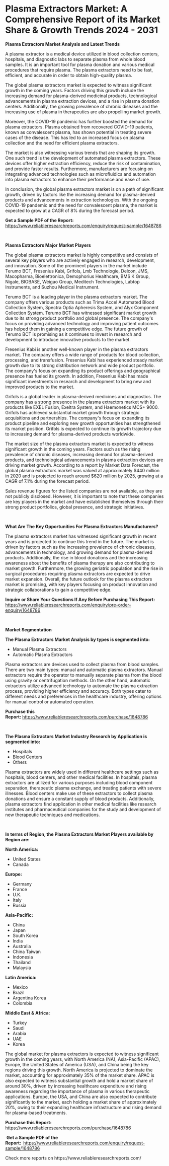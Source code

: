 <p><h1>Plasma Extractors Market: A Comprehensive Report of its Market Share & Growth Trends 2024 - 2031</h1></p><p><strong>Plasma Extractors Market Analysis and Latest Trends</strong></p>
<p><p>A plasma extractor is a medical device utilized in blood collection centers, hospitals, and diagnostic labs to separate plasma from whole blood samples. It is an important tool for plasma donation and various medical procedures that require plasma. The plasma extractors need to be fast, efficient, and accurate in order to obtain high-quality plasma.</p><p>The global plasma extractors market is expected to witness significant growth in the coming years. Factors driving this growth include the increasing demand for plasma-derived medicinal products, technological advancements in plasma extraction devices, and a rise in plasma donation centers. Additionally, the growing prevalence of chronic diseases and the increasing use of plasma in therapeutics are also propelling market growth.</p><p>Moreover, the COVID-19 pandemic has further boosted the demand for plasma extractors. Plasma obtained from recovered COVID-19 patients, known as convalescent plasma, has shown potential in treating severe cases of the disease. This has led to an increased focus on plasma collection and the need for efficient plasma extractors.</p><p>The market is also witnessing various trends that are shaping its growth. One such trend is the development of automated plasma extractors. These devices offer higher extraction efficiency, reduce the risk of contamination, and provide faster results. Furthermore, manufacturers are focusing on integrating advanced technologies such as microfluidics and automation into plasma extractors to enhance their performance and ease of use.</p><p>In conclusion, the global plasma extractors market is on a path of significant growth, driven by factors like the increasing demand for plasma-derived products and advancements in extraction technologies. With the ongoing COVID-19 pandemic and the need for convalescent plasma, the market is expected to grow at a CAGR of 8% during the forecast period.</p></p>
<p><strong>Get a Sample PDF of the Report:&nbsp;</strong> <a href="https://www.reliableresearchreports.com/enquiry/request-sample/1648786">https://www.reliableresearchreports.com/enquiry/request-sample/1648786</a></p>
<p>&nbsp;</p>
<p><strong>Plasma Extractors Major Market Players</strong></p>
<p><p>The global plasma extractors market is highly competitive and consists of several key players who are actively engaged in research, development, and innovation. Some of the prominent players in the market include Terumo BCT, Fresenius Kabi, Grifols, Lmb Technologie, Delcon, JMS, Macopharma, Bioelettronica, Demophorius Healthcare, BMS K Group, Nigale, BIOBASE, Weigao Group, Meditech Technologies, Labtop Instruments, and Suzhou Medical Instrument.</p><p>Terumo BCT is a leading player in the plasma extractors market. The company offers various products such as Trima Accel Automated Blood Collection System, Spectra Optia Apheresis System, and Alyx Component Collection System. Terumo BCT has witnessed significant market growth due to its strong product portfolio and global presence. The company's focus on providing advanced technology and improving patient outcomes has helped them in gaining a competitive edge. The future growth of Terumo BCT is promising as it continues to invest in research and development to introduce innovative products to the market.</p><p>Fresenius Kabi is another well-known player in the plasma extractors market. The company offers a wide range of products for blood collection, processing, and transfusion. Fresenius Kabi has experienced steady market growth due to its strong distribution network and wide product portfolio. The company's focus on expanding its product offerings and geographical presence has fueled its growth. In addition, Fresenius Kabi has made significant investments in research and development to bring new and improved products to the market.</p><p>Grifols is a global leader in plasma-derived medicines and diagnostics. The company has a strong presence in the plasma extractors market with its products like EXEL Fusion, Exeltra System, and Haemonetics MCS+ 9000. Grifols has achieved substantial market growth through strategic acquisitions and partnerships. The company's focus on expanding its product pipeline and exploring new growth opportunities has strengthened its market position. Grifols is expected to continue its growth trajectory due to increasing demand for plasma-derived products worldwide.</p><p>The market size of the plasma extractors market is expected to witness significant growth in the coming years. Factors such as the rising prevalence of chronic diseases, increasing demand for plasma-derived products, and technological advancements in plasma extraction devices are driving market growth. According to a report by Market Data Forecast, the global plasma extractors market was valued at approximately $440 million in 2020 and is projected to reach around $620 million by 2025, growing at a CAGR of 7.1% during the forecast period.</p><p>Sales revenue figures for the listed companies are not available, as they are not publicly disclosed. However, it is important to note that these companies are key players in the market and have established themselves through their strong product portfolios, global presence, and strategic initiatives.</p></p>
<p>&nbsp;</p>
<p><strong>What Are The Key Opportunities For Plasma Extractors Manufacturers?</strong></p>
<p><p>The plasma extractors market has witnessed significant growth in recent years and is projected to continue this trend in the future. The market is driven by factors such as the increasing prevalence of chronic diseases, advancements in technology, and growing demand for plasma-derived products. Additionally, the rise in blood donations and the increasing awareness about the benefits of plasma therapy are also contributing to market growth. Furthermore, the growing geriatric population and the rise in surgical procedures requiring plasma extractors are expected to drive market expansion. Overall, the future outlook for the plasma extractors market is promising, with key players focusing on product innovation and strategic collaborations to gain a competitive edge.</p></p>
<p><strong>Inquire or Share Your Questions If Any Before Purchasing This Report:</strong> <a href="https://www.reliableresearchreports.com/enquiry/pre-order-enquiry/1648786">https://www.reliableresearchreports.com/enquiry/pre-order-enquiry/1648786</a></p>
<p>&nbsp;</p>
<p><strong>Market Segmentation</strong></p>
<p><strong>The Plasma Extractors Market Analysis by types is segmented into:</strong></p>
<p><ul><li>Manual Plasma Extractors</li><li>Automatic Plasma Extractors</li></ul></p>
<p><p>Plasma extractors are devices used to collect plasma from blood samples. There are two main types: manual and automatic plasma extractors. Manual extractors require the operator to manually separate plasma from the blood using gravity or centrifugation methods. On the other hand, automatic extractors utilize advanced technology to automate the plasma extraction process, providing higher efficiency and accuracy. Both types cater to different needs and preferences in the healthcare industry, offering options for manual control or automated operation.</p></p>
<p><strong>Purchase this Report:&nbsp;</strong><a href="https://www.reliableresearchreports.com/purchase/1648786">https://www.reliableresearchreports.com/purchase/1648786</a></p>
<p>&nbsp;</p>
<p><strong>The Plasma Extractors Market Industry Research by Application is segmented into:</strong></p>
<p><ul><li>Hospitals</li><li>Blood Centers</li><li>Others</li></ul></p>
<p><p>Plasma extractors are widely used in different healthcare settings such as hospitals, blood centers, and other medical facilities. In hospitals, plasma extractors are utilized for various purposes including blood component separation, therapeutic plasma exchange, and treating patients with severe illnesses. Blood centers make use of these extractors to collect plasma donations and ensure a constant supply of blood products. Additionally, plasma extractors find application in other medical facilities like research institutes and pharmaceutical companies for the study and development of new therapeutic techniques and medications.</p></p>
<p>&nbsp;</p>
<p><strong>In terms of Region, the Plasma Extractors Market Players available by Region are:</strong></p>
<p>
    <p> <strong> North America: </strong>
        <ul>
            <li>United States</li>
            <li>Canada</li>
        </ul>
        </p> 
    <p> <strong> Europe: </strong>
        <ul>
            <li>Germany</li>
            <li>France</li>
            <li>U.K.</li>
            <li>Italy</li>
            <li>Russia</li>
        </ul>
        </p> 
    <p> <strong> Asia-Pacific: </strong>
        <ul>
            <li>China</li>
            <li>Japan</li>
            <li>South Korea</li>
            <li>India</li>
            <li>Australia</li>
            <li>China Taiwan</li>
            <li>Indonesia</li>
            <li>Thailand</li>
            <li>Malaysia</li>
        </ul>
        </p> 
    <p> <strong> Latin America: </strong>
        <ul>
            <li>Mexico</li>
            <li>Brazil</li>
            <li>Argentina Korea</li>
            <li>Colombia</li>
        </ul>
        </p> 
    <p> <strong> Middle East & Africa: </strong>
        <ul>
            <li>Turkey</li>
            <li>Saudi</li>
            <li>Arabia</li>
            <li>UAE</li>
            <li>Korea</li>
        </ul>
    </p>
    </p>
<p><p>The global market for plasma extractors is expected to witness significant growth in the coming years, with North America (NA), Asia-Pacific (APAC), Europe, the United States of America (USA), and China being the key regions driving this growth. North America is projected to dominate the market, accounting for approximately 35% of the market share. APAC is also expected to witness substantial growth and hold a market share of around 30%, driven by increasing healthcare expenditure and rising awareness regarding the importance of plasma in various therapeutic applications. Europe, the USA, and China are also expected to contribute significantly to the market, each holding a market share of approximately 20%, owing to their expanding healthcare infrastructure and rising demand for plasma-based treatments.</p></p>
<p><strong>Purchase this Report: </strong><a href="https://www.reliableresearchreports.com/purchase/1648786">https://www.reliableresearchreports.com/purchase/1648786</a></p>
<p>&nbsp;<strong>Get a Sample PDF of the Report:&nbsp;&nbsp;</strong><a href="https://www.reliableresearchreports.com/enquiry/request-sample/1648786">https://www.reliableresearchreports.com/enquiry/request-sample/1648786</a></p>
<p><strong></strong></p>
<p>Check more reports on https://www.reliableresearchreports.com/</p>